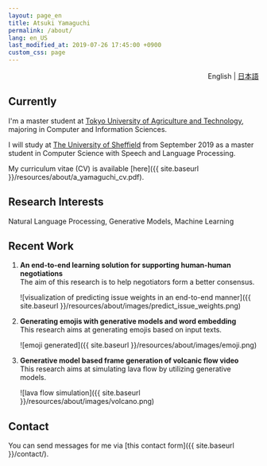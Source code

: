 ```yaml
---
layout: page_en
title: Atsuki Yamaguchi
permalink: /about/
lang: en_US
last_modified_at: 2019-07-26 17:45:00 +0900
custom_css: page
---
```

<div style="text-align: right;"><i class="fas fa-language" style="padding: 0 4px 0 0;"></i>English | <a href="./ja/">日本語</a></div>

## Currently

I'm a master student at [Tokyo University of Agriculture and Technology](https://www.tuat.ac.jp/en/), majoring in Computer and Information Sciences.   

I will study at [The University of Sheffield](https://www.sheffield.ac.uk/) from September 2019 as a master student in Computer Science with Speech and Language Processing.

My curriculum vitae (CV) is available [here]({{ site.baseurl }}/resources/about/a_yamaguchi_cv.pdf).


## Research Interests

Natural Language Processing, Generative Models, Machine Learning


## Recent Work

1. __An end-to-end learning solution for supporting human-human negotiations__  
The aim of this research is to help negotiators form a better consensus.  

    ![visualization of predicting issue weights in an end-to-end manner]({{ site.baseurl }}/resources/about/images/predict_issue_weights.png) 

1. __Generating emojis with generative models and word embedding__  
This research aims at generating emojis based on input texts. 

    ![emoji generated]({{ site.baseurl }}/resources/about/images/emoji.png) 

2. __Generative model based frame generation of volcanic flow video__  
This research aims at simulating lava flow by utilizing generative models.

    ![lava flow simulation]({{ site.baseurl }}/resources/about/images/volcano.png)


## Contact

You can send messages for me via [this contact form]({{ site.baseurl }}/contact/).